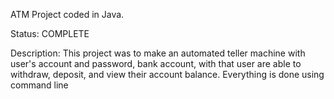 ATM Project coded in Java.

Status: COMPLETE

Description: This project was to make an automated teller machine with user's account and password, bank account, with that user are able to withdraw, deposit, and view their account balance. Everything is done using command line
